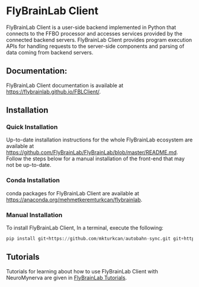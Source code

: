 # FlyBrainLab Client



FlyBrainLab Client is a user-side backend implemented in Python that connects to the FFBO processor and accesses services provided by the connected backend servers. FlyBrainLab Client provides program execution APIs for handling requests to the server-side components and parsing of data coming from backend servers.

## Documentation: 

FlyBrainLab Client documentation is available at https://flybrainlab.github.io/FBLClient/.

## Installation

### Quick Installation
Up-to-date installation instructions for the whole FlyBrainLab ecosystem are available at https://github.com/FlyBrainLab/FlyBrainLab/blob/master/README.md. Follow the steps below for a manual installation of the front-end that may not be up-to-date.

### Conda Installation

conda packages for FlyBrainLab Client are available at https://anaconda.org/mehmetkeremturkcan/flybrainlab. 

### Manual Installation
To install FlyBrainLab Client, In a terminal, execute the following:

```python
pip install git+https://github.com/mkturkcan/autobahn-sync.git git+https://github.com/FlyBrainLab/Neuroballad.git flybrainlab
```

## Tutorials

Tutorials for learning about how to use FlyBrainLab Client with NeuroMynerva are given in [FlyBrainLab Tutorials](https://github.com/FlyBrainLab/Tutorials).

